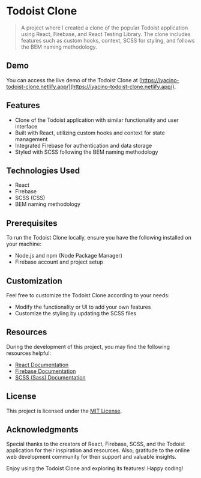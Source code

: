 # Todoist Clone

> A project where I created a clone of the popular Todoist application using React, Firebase, and React Testing Library. The clone includes features such as custom hooks, context, SCSS for styling, and follows the BEM naming methodology.

## Demo

You can access the live demo of the Todoist Clone at [https://iyacino-todoist-clone.netlify.app/](https://iyacino-todoist-clone.netlify.app/).

## Features

- Clone of the Todoist application with similar functionality and user interface
- Built with React, utilizing custom hooks and context for state management
- Integrated Firebase for authentication and data storage
- Styled with SCSS following the BEM naming methodology

## Technologies Used

- React
- Firebase
- SCSS (CSS)
- BEM naming methodology

## Prerequisites

To run the Todoist Clone locally, ensure you have the following installed on your machine:

- Node.js and npm (Node Package Manager)
- Firebase account and project setup

## Customization

Feel free to customize the Todoist Clone according to your needs:

- Modify the functionality or UI to add your own features
- Customize the styling by updating the SCSS files

## Resources

During the development of this project, you may find the following resources helpful:

- [React Documentation](https://reactjs.org/docs)
- [Firebase Documentation](https://firebase.google.com/docs)
- [SCSS (Sass) Documentation](https://sass-lang.com/documentation)

## License

This project is licensed under the [MIT License](LICENSE.md).

## Acknowledgments

Special thanks to the creators of React, Firebase, SCSS, and the Todoist application for their inspiration and resources. Also, gratitude to the online web development community for their support and valuable insights.

Enjoy using the Todoist Clone and exploring its features! Happy coding!
